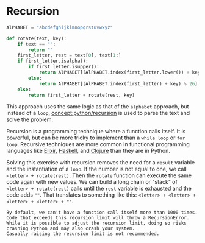 # Recursion

```python
AlPHABET = "abcdefghijklmnopqrstuvwxyz"

def rotate(text, key):
    if text == "":
        return ""
    first_letter, rest = text[0], text[1:]
    if first_letter.isalpha():
        if first_letter.isupper():
            return AlPHABET[(AlPHABET.index(first_letter.lower()) + key) % 26].upper() + rotate(rest, key)
        else:
            return AlPHABET[(AlPHABET.index(first_letter) + key) % 26] + rotate(rest, key)
    else:
        return first_letter + rotate(rest, key)
```

This approach uses the same logic as that of the `alphabet` approach, but instead of a `loop`, [concept:python/recursion]() is used to parse the text and solve the problem.

Recursion is a programming technique where a function calls itself.
It is powerful, but can be more tricky to implement than a `while loop` or `for loop`.
Recursive techniques are more common in functional programming languages like [Elixir][elixir], [Haskell][haskell], and [Clojure][clojure] than they are in Python.

Solving this exercise with recursion removes the need for a `result` variable and the instantiation of a `loop`.
If the number is not equal to one, we call `<letter> + rotate(rest)`.
Then the `rotate` function can execute the same code again with new values.
We can build a long chain or "stack" of `<letter> + rotate(rest)` calls until the `rest` variable is exhausted and the code adds `""`.
That translates to something like this: `<letter> + <letter> + <letter> + <letter> + ""`.

```exercism/note
By default, we can't have a function call itself more than 1000 times.
Code that exceeds this recursion limit will throw a RecursionError.
While it is possible to adjust the recursion limit, doing so risks crashing Python and may also crash your system.
Casually raising the recursion limit is not recommended.
```

[clojure]: https://exercism.org/tracks/clojure
[elixir]: https://exercism.org/tracks/elixir
[haskell]: https://exercism.org/tracks/haskell
[recursion]: https://realpython.com/python-thinking-recursively/
[recursion-error]: https://docs.python.org/3/library/exceptions.html#RecursionError
[recursion-limit]: https://docs.python.org/3/library/sys.html#sys.setrecursionlimit
